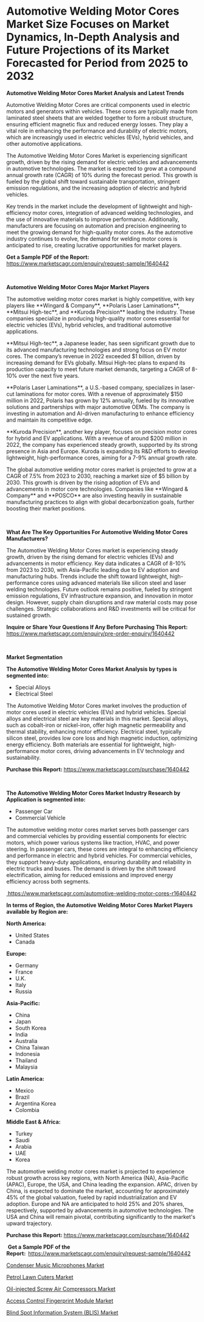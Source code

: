 <p><h1>Automotive Welding Motor Cores Market Size Focuses on Market Dynamics, In-Depth Analysis and Future Projections of its Market Forecasted for Period from 2025 to 2032</h1></p><p><strong>Automotive Welding Motor Cores Market Analysis and Latest Trends</strong></p>
<p><p>Automotive Welding Motor Cores are critical components used in electric motors and generators within vehicles. These cores are typically made from laminated steel sheets that are welded together to form a robust structure, ensuring efficient magnetic flux and reduced energy losses. They play a vital role in enhancing the performance and durability of electric motors, which are increasingly used in electric vehicles (EVs), hybrid vehicles, and other automotive applications.</p><p>The Automotive Welding Motor Cores Market is experiencing significant growth, driven by the rising demand for electric vehicles and advancements in automotive technologies. The market is expected to grow at a compound annual growth rate (CAGR) of 10% during the forecast period. This growth is fueled by the global shift toward sustainable transportation, stringent emission regulations, and the increasing adoption of electric and hybrid vehicles.</p><p>Key trends in the market include the development of lightweight and high-efficiency motor cores, integration of advanced welding technologies, and the use of innovative materials to improve performance. Additionally, manufacturers are focusing on automation and precision engineering to meet the growing demand for high-quality motor cores. As the automotive industry continues to evolve, the demand for welding motor cores is anticipated to rise, creating lucrative opportunities for market players.</p></p>
<p><strong>Get a Sample PDF of the Report:&nbsp;</strong> <a href="https://www.marketscagr.com/enquiry/request-sample/1640442?utm_campaign=1901&utm_medium=2&utm_source=Github&utm_content=ia&utm_term=23012025&utm_id=automotive-welding-motor-cores">https://www.marketscagr.com/enquiry/request-sample/1640442</a></p>
<p>&nbsp;</p>
<p><strong>Automotive Welding Motor Cores Major Market Players</strong></p>
<p><p>The automotive welding motor cores market is highly competitive, with key players like **Wingard & Company**, **Polaris Laser Laminations**, **Mitsui High-tec**, and **Kuroda Precision** leading the industry. These companies specialize in producing high-quality motor cores essential for electric vehicles (EVs), hybrid vehicles, and traditional automotive applications.</p><p>**Mitsui High-tec**, a Japanese leader, has seen significant growth due to its advanced manufacturing technologies and strong focus on EV motor cores. The company’s revenue in 2022 exceeded $1 billion, driven by increasing demand for EVs globally. Mitsui High-tec plans to expand its production capacity to meet future market demands, targeting a CAGR of 8-10% over the next five years.</p><p>**Polaris Laser Laminations**, a U.S.-based company, specializes in laser-cut laminations for motor cores. With a revenue of approximately $150 million in 2022, Polaris has grown by 12% annually, fueled by its innovative solutions and partnerships with major automotive OEMs. The company is investing in automation and AI-driven manufacturing to enhance efficiency and maintain its competitive edge.</p><p>**Kuroda Precision**, another key player, focuses on precision motor cores for hybrid and EV applications. With a revenue of around $200 million in 2022, the company has experienced steady growth, supported by its strong presence in Asia and Europe. Kuroda is expanding its R&D efforts to develop lightweight, high-performance cores, aiming for a 7-9% annual growth rate.</p><p>The global automotive welding motor cores market is projected to grow at a CAGR of 7.5% from 2023 to 2030, reaching a market size of $5 billion by 2030. This growth is driven by the rising adoption of EVs and advancements in motor core technologies. Companies like **Wingard & Company** and **POSCO** are also investing heavily in sustainable manufacturing practices to align with global decarbonization goals, further boosting their market positions.</p></p>
<p>&nbsp;</p>
<p><strong>What Are The Key Opportunities For Automotive Welding Motor Cores Manufacturers?</strong></p>
<p><p>The Automotive Welding Motor Cores market is experiencing steady growth, driven by the rising demand for electric vehicles (EVs) and advancements in motor efficiency. Key data indicates a CAGR of 8-10% from 2023 to 2030, with Asia-Pacific leading due to EV adoption and manufacturing hubs. Trends include the shift toward lightweight, high-performance cores using advanced materials like silicon steel and laser welding technologies. Future outlook remains positive, fueled by stringent emission regulations, EV infrastructure expansion, and innovation in motor design. However, supply chain disruptions and raw material costs may pose challenges. Strategic collaborations and R&D investments will be critical for sustained growth.</p></p>
<p><strong>Inquire or Share Your Questions If Any Before Purchasing This Report:</strong> <a href="https://www.marketscagr.com/enquiry/pre-order-enquiry/1640442?utm_campaign=1901&utm_medium=2&utm_source=Github&utm_content=ia&utm_term=23012025&utm_id=automotive-welding-motor-cores">https://www.marketscagr.com/enquiry/pre-order-enquiry/1640442</a></p>
<p>&nbsp;</p>
<p><strong>Market Segmentation</strong></p>
<p><strong>The Automotive Welding Motor Cores Market Analysis by types is segmented into:</strong></p>
<p><ul><li>Special Alloys</li><li>Electrical Steel</li></ul></p>
<p><p>The Automotive Welding Motor Cores market involves the production of motor cores used in electric vehicles (EVs) and hybrid vehicles. Special alloys and electrical steel are key materials in this market. Special alloys, such as cobalt-iron or nickel-iron, offer high magnetic permeability and thermal stability, enhancing motor efficiency. Electrical steel, typically silicon steel, provides low core loss and high magnetic induction, optimizing energy efficiency. Both materials are essential for lightweight, high-performance motor cores, driving advancements in EV technology and sustainability.</p></p>
<p><strong>Purchase this Report:&nbsp;</strong><a href="https://www.marketscagr.com/purchase/1640442?utm_campaign=1901&utm_medium=2&utm_source=Github&utm_content=ia&utm_term=23012025&utm_id=automotive-welding-motor-cores">https://www.marketscagr.com/purchase/1640442</a></p>
<p>&nbsp;</p>
<p><strong>The Automotive Welding Motor Cores Market Industry Research by Application is segmented into:</strong></p>
<p><ul><li>Passenger Car</li><li>Commercial Vehicle</li></ul></p>
<p><p>The automotive welding motor cores market serves both passenger cars and commercial vehicles by providing essential components for electric motors, which power various systems like traction, HVAC, and power steering. In passenger cars, these cores are integral to enhancing efficiency and performance in electric and hybrid vehicles. For commercial vehicles, they support heavy-duty applications, ensuring durability and reliability in electric trucks and buses. The demand is driven by the shift toward electrification, aiming for reduced emissions and improved energy efficiency across both segments.</p></p>
<p><a href="https://www.marketscagr.com/automotive-welding-motor-cores-r1640442?utm_campaign=1901&utm_medium=2&utm_source=Github&utm_content=ia&utm_term=23012025&utm_id=automotive-welding-motor-cores">&nbsp;https://www.marketscagr.com/automotive-welding-motor-cores-r1640442</a></p>
<p><strong>In terms of Region, the Automotive Welding Motor Cores Market Players available by Region are:</strong></p>
<p>
    <p> <strong> North America: </strong>
        <ul>
            <li>United States</li>
            <li>Canada</li>
        </ul>
        </p> 
    <p> <strong> Europe: </strong>
        <ul>
            <li>Germany</li>
            <li>France</li>
            <li>U.K.</li>
            <li>Italy</li>
            <li>Russia</li>
        </ul>
        </p> 
    <p> <strong> Asia-Pacific: </strong>
        <ul>
            <li>China</li>
            <li>Japan</li>
            <li>South Korea</li>
            <li>India</li>
            <li>Australia</li>
            <li>China Taiwan</li>
            <li>Indonesia</li>
            <li>Thailand</li>
            <li>Malaysia</li>
        </ul>
        </p> 
    <p> <strong> Latin America: </strong>
        <ul>
            <li>Mexico</li>
            <li>Brazil</li>
            <li>Argentina Korea</li>
            <li>Colombia</li>
        </ul>
        </p> 
    <p> <strong> Middle East & Africa: </strong>
        <ul>
            <li>Turkey</li>
            <li>Saudi</li>
            <li>Arabia</li>
            <li>UAE</li>
            <li>Korea</li>
        </ul>
    </p>
    </p>
<p><p>The automotive welding motor cores market is projected to experience robust growth across key regions, with North America (NA), Asia-Pacific (APAC), Europe, the USA, and China leading the expansion. APAC, driven by China, is expected to dominate the market, accounting for approximately 45% of the global valuation, fueled by rapid industrialization and EV adoption. Europe and NA are anticipated to hold 25% and 20% shares, respectively, supported by advancements in automotive technologies. The USA and China will remain pivotal, contributing significantly to the market's upward trajectory.</p></p>
<p><strong>Purchase this Report: </strong><a href="https://www.marketscagr.com/purchase/1640442?utm_campaign=1901&utm_medium=2&utm_source=Github&utm_content=ia&utm_term=23012025&utm_id=automotive-welding-motor-cores">https://www.marketscagr.com/purchase/1640442</a></p>
<p>&nbsp;<strong>Get a Sample PDF of the Report:&nbsp;&nbsp;</strong><a href="https://www.marketscagr.com/enquiry/request-sample/1640442?utm_campaign=1901&utm_medium=2&utm_source=Github&utm_content=ia&utm_term=23012025&utm_id=automotive-welding-motor-cores">https://www.marketscagr.com/enquiry/request-sample/1640442</a></p>
<p><strong></strong></p>
<p><p><a href="https://www.linkedin.com/pulse/accurate-data-condenser-music-microphones-market-size-share-rqjbc?utm_campaign=1901&utm_medium=2&utm_source=Github&utm_content=ia&utm_term=23012025&utm_id=automotive-welding-motor-cores">Condenser Music Microphones Market</a></p><p><a href="https://www.linkedin.com/pulse/comprehensive-market-analysis-petrol-lawn-cuters-projected-ab6bf?utm_campaign=1901&utm_medium=2&utm_source=Github&utm_content=ia&utm_term=23012025&utm_id=automotive-welding-motor-cores">Petrol Lawn Cuters Market</a></p><p><a href="https://www.linkedin.com/pulse/latest-market-analysis-shows-oil-injected-screw-air-compressors-g2b6e?utm_campaign=1901&utm_medium=2&utm_source=Github&utm_content=ia&utm_term=23012025&utm_id=automotive-welding-motor-cores">Oil-injected Screw Air Compressors Market</a></p><p><a href="https://www.linkedin.com/pulse/strategic-roadmap-success-global-access-control-fingerprint-5jugf?utm_campaign=1901&utm_medium=2&utm_source=Github&utm_content=ia&utm_term=23012025&utm_id=automotive-welding-motor-cores">Access Control Fingerprint Module Market</a></p><p><a href="https://github.com/AKSHATREPORTPRIME/Market-Research-Report-List-6/blob/main/blind-spot-information-system-blis-market.md?utm_campaign=1901&utm_medium=2&utm_source=Github&utm_content=ia&utm_term=23012025&utm_id=automotive-welding-motor-cores">Blind Spot Information System (BLIS) Market</a></p></p>